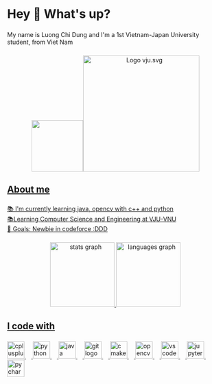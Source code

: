 <h1 align="left">Hey 👋 What's up?</h1>

###

<p align="left">My name is Luong Chi Dung and I'm a 1st Vietnam-Japan University student, from Viet Nam</p>

### 
<div align="center"> <img height="120" src="[https://www.google.com/url?sa=i&url=https%3A%2F%2Ftuyensinh.vnu.edu.vn%2Findex.php%2FHome%2Fnews%2FVJU&psig=AOvVaw1JHswF5356j-vVxmy-lXeA&ust=1737284283026000&source=images&cd=vfe&opi=89978449&ved=0CBQQjRxqFwoTCKjaoLWO_4oDFQAAAAAdAAAAABAE](https://vi.wikipedia.org/wiki/T%E1%BA%ADp_tin:Logo_vju.svg#/media/T%E1%BA%ADp_tin:Logo_vju.svg"><img src="https://upload.wikimedia.org/wikipedia/vi/a/a0/Logo_vju.svg" alt="Logo vju.svg" height="271" width="271"></a><br> <a rel="nofollow" class="external free" href="http://vju.vnu.edu.vn/"> <a href="https://vi.wikipedia.org/w/index.php?curid=19270594)"  /> </div> 

<h2 align="left">About me</h2>

###

<p align="left">📚 I'm currently learning java, opencv with c++ and python<br>📚Learning Computer Science and Engineering at VJU-VNU<br>🎯 Goals: Newbie in codeforce :DDD</p>

###

<div align="center">
  <img src="https://github-readme-stats.vercel.app/api?username=luongd123&hide_title=false&hide_rank=false&show_icons=true&include_all_commits=true&count_private=true&disable_animations=false&theme=dracula&locale=en&hide_border=false&order=1" height="150" alt="stats graph"  />
  <img src="https://github-readme-stats.vercel.app/api/top-langs?username=luongd123&locale=en&hide_title=false&layout=compact&card_width=320&langs_count=5&theme=dracula&hide_border=false&order=2" height="150" alt="languages graph"  />
</div>

###

<h2 align="left">I code with</h2>

###

<div align="left">
  <img src="https://cdn.simpleicons.org/c++/00599C" height="40" alt="cplusplus logo"  />
  <img width="12" />
  <img src="https://cdn.jsdelivr.net/gh/devicons/devicon/icons/python/python-original.svg" height="40" alt="python logo"  />
  <img width="12" />
  <img src="https://cdn.jsdelivr.net/gh/devicons/devicon/icons/java/java-original.svg" height="40" alt="java logo"  />
  <img width="12" />
  <img src="https://cdn.jsdelivr.net/gh/devicons/devicon/icons/git/git-original.svg" height="40" alt="git logo"  />
  <img width="12" />
  <img src="https://cdn.jsdelivr.net/gh/devicons/devicon/icons/cmake/cmake-original.svg" height="40" alt="cmake logo"  />
  <img width="12" />
  <img src="https://cdn.jsdelivr.net/gh/devicons/devicon/icons/opencv/opencv-original.svg" height="40" alt="opencv logo"  />
  <img width="12" />
  <img src="https://cdn.jsdelivr.net/gh/devicons/devicon/icons/vscode/vscode-original.svg" height="40" alt="vscode logo"  />
  <img width="12" />
  <img src="https://cdn.jsdelivr.net/gh/devicons/devicon/icons/jupyter/jupyter-original.svg" height="40" alt="jupyter logo"  />
  <img width="12" />
  <img src="https://cdn.jsdelivr.net/gh/devicons/devicon/icons/pycharm/pycharm-original.svg" height="40" alt="pycharm logo"  />
</div>

###

